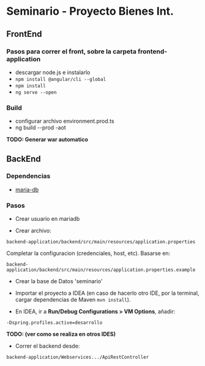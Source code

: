 # Seminario - Proyecto Bienes Int.

## FrontEnd

### Pasos para correr el front, sobre la carpeta frontend-application

* descargar node.js e instalarlo
* `npm install @angular/cli --global`
* `npm install`
* `ng serve --open`

### Build

* configurar archivo environment.prod.ts
* ng build --prod -aot

**TODO: Generar war automatico**

## BackEnd

### Dependencias

* [maria-db](https://mariadb.org/download/)

### Pasos

* Crear usuario en mariadb

* Crear archivo:

```
backend-application/backend/src/main/resources/application.properties
```

Completar la configuracion (credenciales, host, etc). Basarse en:

```
backend-application/backend/src/main/resources/application.properties.example
```
* Crear la base de Datos 'seminario'

* Importar el proyecto a IDEA (en caso de hacerlo otro IDE, por la terminal, cargar dependencias de Maven `mvn install`).

* En IDEA, ir a **Run/Debug Configurations > VM Options**, añadir:

`-Dspring.profiles.active=desarrollo`

**TODO: (ver como se realiza en otros IDES)**

* Correr el backend desde:

 `backend-application/Webservices.../ApiRestController`
